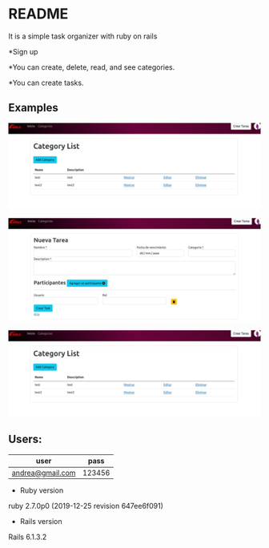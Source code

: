 # README

It is a simple task organizer with ruby on rails

*Sign up

*You can create, delete, read, and see categories.

*You can create tasks.

## Examples
![screenshot App 1](https://github.com/andreablass/Organizer/blob/510540e93d0f806f18c7541bd8bafe09b0ea5206/app/assets/images/example1.png)

![screenshot App 1](https://github.com/andreablass/Organizer/blob/510540e93d0f806f18c7541bd8bafe09b0ea5206/app/assets/images/example2.jpg)

![screenshot App 1](https://github.com/andreablass/Organizer/blob/510540e93d0f806f18c7541bd8bafe09b0ea5206/app/assets/images/example3.jpg)

## Users:
|user|pass|
|---|---|
|andrea@gmail.com|123456|


* Ruby version

ruby 2.7.0p0 (2019-12-25 revision 647ee6f091) 

* Rails version

Rails 6.1.3.2



